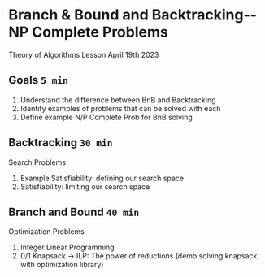 # Branch & Bound and Backtracking-- NP Complete Problems

Theory of Algorithms Lesson April 19th 2023

## Goals `5 min`

1. Understand the difference between BnB and Backtracking
2. Identify examples of problems that can be solved with each
3. Define example N/P Complete Prob for BnB solving

## Backtracking `30 min`

Search Problems

1. Example Satisfiability: defining our search space
2. Satisfiability: limiting our search space

## Branch and Bound `40 min`

Optimization Problems

1. Integer Linear Programming
2. 0/1 Knapsack -> ILP: The power of reductions (demo solving knapsack with optimization library)

